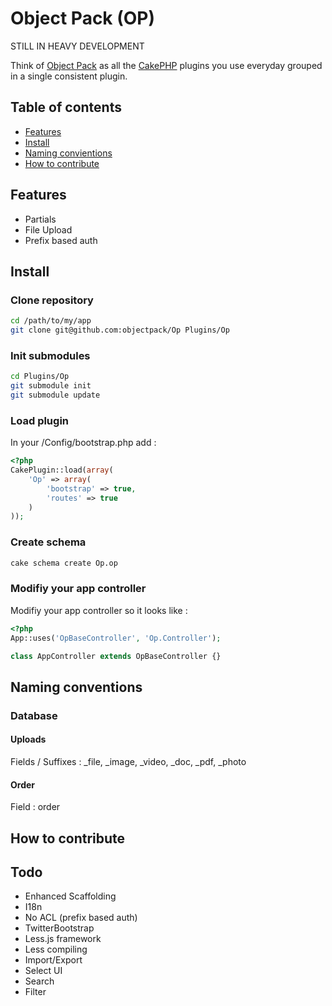 
# Object Pack (OP)

STILL IN HEAVY DEVELOPMENT

Think of [Object Pack](http://objectpack.com) as all the [CakePHP](http://cakephp.org) plugins you use everyday grouped in a single consistent plugin.   

<a name="table_of_contents"></a>
## Table of contents

* [Features](#features)
* [Install](#install)
* [Naming convientions](#conventions)
* [How to contribute](#contribute)

<a name="features"></a>
## Features

* Partials
* File Upload
* Prefix based auth

<a name="install"></a>
## Install

### Clone repository

```bash
cd /path/to/my/app
git clone git@github.com:objectpack/Op Plugins/Op
```

### Init submodules

```bash
cd Plugins/Op
git submodule init
git submodule update
```

### Load plugin

In your /Config/bootstrap.php add :

```php
<?php
CakePlugin::load(array(
	'Op' => array(
		'bootstrap' => true,
		'routes' => true
	)
));
```
### Create schema

```bash
cake schema create Op.op
```

### Modifiy your app controller

Modifiy your app controller so it looks like :

```php
<?php
App::uses('OpBaseController', 'Op.Controller');

class AppController extends OpBaseController {}
```

<a name="conventions"></a>
## Naming conventions

### Database

#### Uploads

Fields / Suffixes : _file, _image, _video, _doc, _pdf, _photo

#### Order

Field : order

<a name="contribute"></a>
## How to contribute

<a name="todo"></a>
## Todo

* Enhanced Scaffolding
* I18n
* No ACL (prefix based auth)
* TwitterBootstrap
* Less.js framework
* Less compiling
* Import/Export
* Select UI
* Search
* Filter


